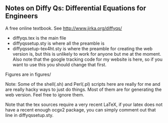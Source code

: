 Notes on Diffy Qs: Differential Equations for Engineers
-------------------------------------------------------

A free online textbook.  See http://www.jirka.org/diffyqs/

* diffyqs.tex is the main file
* diffyqssetup.sty is where all the preamble is
* diffyqssetup-tex4ht.sty is where the preamble for creating the web version is, but this is unlikely to work for anyone but me at the moment.  Also note that the google tracking code for my website is here, so if you want to use this you should change that first.

Figures are in figures/

Note: Some of the shell(.sh) and Perl(.pl) scripts here are really for me
and are really hacky ways to just do things.  Most of them are for generating the
web version.  Feel free to ignore them.

Note that the tex sources require a very recent LaTeX, if your latex does not
have a recent enough ocgx2 package, you can simply comment out that line in
diffyqssetup.sty.
